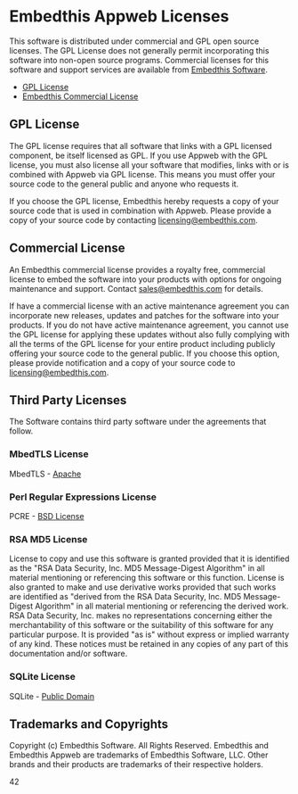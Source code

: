 Embedthis Appweb Licenses
===

This software is distributed under commercial and GPL open source licenses. The GPL License does not generally permit incorporating this software into non-open source programs. Commercial licenses for this software and support services are available from [Embedthis Software](mailto@sales@embedthis.com).

* [GPL License](http://www.gnu.org/licenses/gpl-2.0.html)
* [Embedthis Commercial License](https://www.embedthis.com/licensing/)

## GPL License

The GPL license requires that all software that links with a GPL licensed component, be itself licensed as GPL. If you use Appweb with the GPL license, you must also license all your software that modifies, links with or is combined with Appweb via GPL license. This means you must offer your source code to the general public and anyone who requests it.

If you choose the GPL license, Embedthis hereby requests a copy of your source code that is used in combination with Appweb. Please provide a copy of your source code by contacting [licensing@embedthis.com](mailto:licensing@embedthis.com).

## Commercial License

An Embedthis commercial license provides a royalty free, commercial license to embed the software into your products with options for ongoing maintenance and support. Contact [sales@embedthis.com](mailto:dev@embdthis.com) for details.

If have a commercial license with an active maintenance agreement you can incorporate new releases, updates and patches for the software into your products. If you do not have active maintenance agreement, you cannot use the GPL license for applying these updates without also fully complying with all the terms of the GPL license for your entire product including publicly offering your source code to the general public. If you choose this option, please provide notification and a copy of your source code to [licensing@embedthis.com](mailto:licensing@embedthis.com).

Third Party Licenses
---

The Software contains third party software under the agreements that follow.

### MbedTLS License

MbedTLS - [Apache](http://www.apache.org/licenses/LICENSE-2.0)

### Perl Regular Expressions License

PCRE - [BSD License](http://opensource.org/licenses/BSD-2-Clause)


### RSA MD5 License

License to copy and use this software is granted provided that it is identified as the "RSA Data Security, Inc. MD5 Message-Digest Algorithm" in all material mentioning or referencing this software or this function. License is also granted to make and use derivative works provided that such works are identified as "derived from the RSA Data Security, Inc. MD5 Message-Digest Algorithm" in all material mentioning or referencing the derived work. RSA Data Security, Inc. makes no representations concerning either the merchantability of this software or the suitability of this software for any particular purpose. It is provided "as is" without express or implied warranty of any kind. These notices must be retained in any copies of any part of this documentation and/or software.


### SQLite License

SQLite - [Public Domain](http://www.sqlite.org/copyright.html)


Trademarks and Copyrights
---
Copyright (c) Embedthis Software. All Rights Reserved.
Embedthis and Embedthis Appweb are trademarks of Embedthis Software, LLC.
Other brands and their products are trademarks of their respective holders.

42

